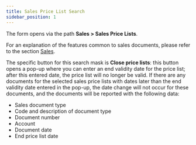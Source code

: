 ```yaml
---
title: Sales Price List Search
sidebar_position: 1
---
```


The form opens via the path **Sales > Sales Price Lists**.     

For an explanation of the features common to sales documents, please refer to the section [Sales](/docs/sales/sales-intro).

The specific button for this search mask is **Close price lists**: this button opens a pop-up where you can enter an end validity date for the price list; after this entered date, the price list will no longer be valid. If there are any documents for the selected sales price lists with dates later than the end validity date entered in the pop-up, the date change will not occur for these documents, and the documents will be reported with the following data:         
- Sales document type
- Code and description of document type 
- Document number 
- Account
- Document date 
- End price list date